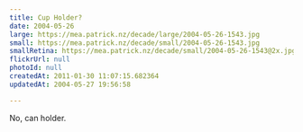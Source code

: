 ```yaml
---
title: Cup Holder?
date: 2004-05-26
large: https://mea.patrick.nz/decade/large/2004-05-26-1543.jpg
small: https://mea.patrick.nz/decade/small/2004-05-26-1543.jpg
smallRetina: https://mea.patrick.nz/decade/small/2004-05-26-1543@2x.jpg
flickrUrl: null
photoId: null
createdAt: 2011-01-30 11:07:15.682364
updatedAt: 2004-05-27 19:56:58

---
```

No, can holder.
